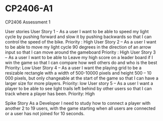 # CP2406-A1

CP2406 Assessment 1

User stories
User Story 1 - As a user I want to be able to speed my light cycle by pushing forward and slow it by pushing backwards so that I can control the speed of the bike.
Priority : High
User Story 2 – As a user I want to be able to move my light cycle 90 degrees in the direction of an arrow input so that I can move around the gameboard
Priority : High
User Story 3 – As a user I want to be able to Leave my high score on a leader board if I win the game so that I can compare how well others do and who is the best
Priority: Low
User Story 4 – As a user I want the playing grid to be a resizable rectangle with a width of 500-10000 pixels and height 500 – 10 000 pixels, but only changeable at the start of the game so that I can have a larger size for more players.
Priority: low
User story 5 – As a user I want a player to be able to see light trails left behind by other users so that I can track where a player has been.
Priority: High

 Spike Story
As a Developer I need to study how to connect a player with another 2 to 19 users, with the game starting when all users are connected or a user has not joined for 10 seconds.


